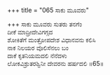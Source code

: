 +++
title = "065 ಸಾಕು ಮೂವರು"

+++
ಸಾಕು ಮೂವರು ಸುತರು ತನಗೆಂ  
ದೀಕೆ ಮಾದ್ರೀದೇವಿಗಗ್ಗದ  
ಶೋಕಿತೆಗೆ ಮಂತ್ರೋಪದೇಶ ವಿಧಾನವನು ಕಲಿಸಿ   
ನಾಕ ನಿಲಯರ ವೊಲಿಸೆನಲು ಬಂ  
ದಾಕೆ ಕೃತನಿಯಮದಲಿ ನೆನೆದಳು  
ಲೋಕವಿಶ್ರುತರಶ್ವಿನೀ ದೇವರನು ಹರ್ಷದಲಿ     ॥65॥